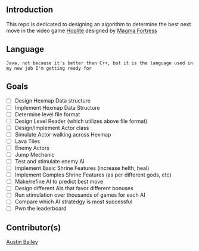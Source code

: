## Introduction

This repo is dedicated to designing an algorithm to determine the best next move in 
the video game [Hoplite](https://play.google.com/store/apps/details?id=com.magmafortress.hoplite&hl=en) designed
by [Magma Fortress](http://www.magmafortress.com/)

## Language

	Java, not because it's better than C++, but it is the language used in my new job I'm getting ready for
## Goals

 - [ ] Design Hexmap Data structure
 - [ ] Implement Hexmap Data Structure
 - [ ] Determine level file format
 - [ ] Design Level Reader (which utilizes above file format)
 - [ ] Design/Implement Actor class
 - [ ] Simulate Actor walking across Hexmap
 - [ ] Lava Tiles
 - [ ] Enemy Actors
 - [ ] Jump Mechanic
 - [ ] Test and stimulate enemy AI
 - [ ] Implement Basic Shrine Features (increase helth, heal)
 - [ ] Implement Comples Shrine Features (as per different gods, etc)
 - [ ] Make/refine AI to predict best move
 - [ ] Design different AIs that favor different bonuses 
 - [ ] Run stimulation over thousands of games for each AI
 - [ ] Compare which AI stratedgy is most successful
 - [ ] Pwn the leaderboard
 
 ## Contributor(s)
 
 [Austin Bailey](https://github.com/austinBailey5624)